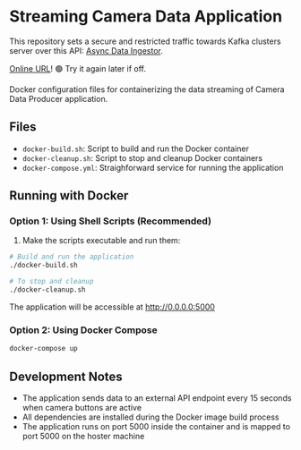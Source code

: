 
# Streaming Camera Data Application

This repository sets a secure and restricted traffic towards Kafka clusters server over this API: [Async Data Ingestor](https://github.com/caeltarifa/async_data_ingestor/).

[Online URL](https://web-camera-data-ingestor.nicedesert-291b7b89.eastus.azurecontainerapps.io/)! 🟢 Try it again later if off.

Docker configuration files for containerizing the data streaming of Camera Data Producer application.

## Files

- `docker-build.sh`: Script to build and run the Docker container
- `docker-cleanup.sh`: Script to stop and cleanup Docker containers
- `docker-compose.yml`: Straighforward service for running the application

## Running with Docker

### Option 1: Using Shell Scripts (Recommended)

1. Make the scripts executable and run them:

```bash
# Build and run the application
./docker-build.sh

# To stop and cleanup
./docker-cleanup.sh
```

The application will be accessible at http://0.0.0.0:5000

### Option 2: Using Docker Compose

```bash
docker-compose up
```

## Development Notes

- The application sends data to an external API endpoint every 15 seconds when camera buttons are active
- All dependencies are installed during the Docker image build process
- The application runs on port 5000 inside the container and is mapped to port 5000 on the hoster machine
